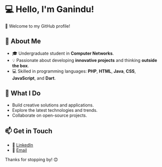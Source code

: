 
# 💻 **Hello, I'm Ganindu!**

👋 Welcome to my GitHub profile!

## 🌱 **About Me**
- 🎓 Undergraduate student in **Computer Networks**.
- 💡 Passionate about developing **innovative projects** and thinking **outside the box**.
- 💻 Skilled in programming languages: **PHP**, **HTML**, **Java**, **CSS**, **JavaScript**, and **Dart**.

## 🚀 **What I Do**
- Build creative solutions and applications.
- Explore the latest technologies and trends.
- Collaborate on open-source projects.

## 📫 **Get in Touch**
- 💼 [LinkedIn]()
- 📧 [Email](ganinduperera2002@gmail.com)

Thanks for stopping by! 😊


<!--
**DevGanindu/DevGanindu** is a ✨ _special_ ✨ repository because its `README.md` (this file) appears on your GitHub profile.

Here are some ideas to get you started:

- 🔭 I’m currently working on ...
- 🌱 I’m currently learning ...
- 👯 I’m looking to collaborate on ...
- 🤔 I’m looking for help with ...
- 💬 Ask me about ...
- 📫 How to reach me: ...
- 😄 Pronouns: ...
- ⚡ Fun fact: ...
-->
